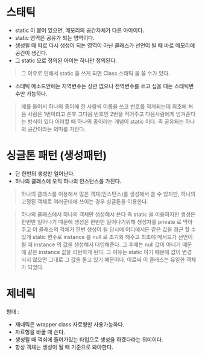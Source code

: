 # 스태틱

- static 이 붙어 있으면, 메모리의 공간자체가 다른 아이이다.
- static  영역은 공유가 되는 영역이다. 
- 생성될 때 따로 다시 생성이 되는 영역이 아닌 클래스가 선언이 될 때 바로 메모리에 공간이 생긴다.
- 그 static 으로 정의된 아이는 하나만 정의된다.

> 그 이유로 인해서 static 을 쓰게 되면 Class.스태틱 을 쓸 수가 있다.

- 스태틱 메소드안에는 지역변수는 상관 없으나 전역변수를 쓰고 싶을 때는 스태틱변수만 가능하다.

> 예를 들어서 하나의 종이에 한 사람씩 이름을 쓰고 번호를 적게되는데 최초에 처음 사람은 1번이라고 쓴후
> 그다음 번호인 2번을 적어주고 다음사람에게 넘겨준다는 방식이 있다 이러할 때 하나의 종이라는 개념이 static 이다.
> 즉 공유되는 하나의 공간이라는 의미를 가진다.

# 싱글톤 패턴 (생성패턴)

- 단 한번의 생성만 일어난다.
- 하나의 클래스에 오직 하나의 인스턴스를 가진다.

> 하나의 클래스를 이용해서 많은 객체(인스턴스)를 생성해서 쓸 수 있지만, 하나의 고정된 객체로 여러군데에
> 쓰이는 경우 싱글톤을 이용한다. 

> 하나의 클래스에서 하나의 객체만 생성해서 쓴다 즉 static 을 이용하지만 생성은 한번만 일어나기 때문에
> 생성은 한번만 일어나기위해 생성자를 private 로 막아주고 이 클래스의 객체가 한번 생성이 될 당시에
> 어디에서든 같은 값을 접근 할 수 있게 static 변수로 instance 를 null 로 초기화 해주고
> 최초에 메서드가 선언이 될 때 instance 의 값을 생성해서 대입해준다.
> 그 후에는 null 값이 아니기 때문에 같은 instance 값을 리턴하게 된다.
>그 이유는 static 이기 때문에 값이 변경되지 않으면 그대로 그 값을 들고 있기 때문이다.
> 이로써 이 클래스는 유일한 객체가 되었다.


# 제네릭
형태 : <T>
- 제네릭은 wrapper class 자료형만 사용가능하다.
- 자료형을 바꿀 때 쓴다.
- 생성될 때 꺽쇠에 들어가있는 타입으로 생성을 하겠다라는 의미이다.
- 항상 객체는 생성이 될 때 기준으로 봐야한다.